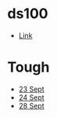 # ds100
* [Link](https://www.geeksforgeeks.org/100-days-of-code-with-gfg-get-committed-to-a-challenge/)
# Tough
* [23 Sept](https://practice.geeksforgeeks.org/problems/count-total-set-bits-1587115620/1)
* [24 Sept](https://practice.geeksforgeeks.org/problems/cb02d40f50b0113c47cd9036e5f340bb51b32289/1#)
* [28 Sept](https://practice.geeksforgeeks.org/problems/sort-a-stack/1#)
